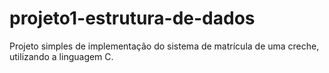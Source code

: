 # projeto1-estrutura-de-dados
Projeto simples de implementação do sistema de matrícula de uma creche, utilizando a linguagem C.
